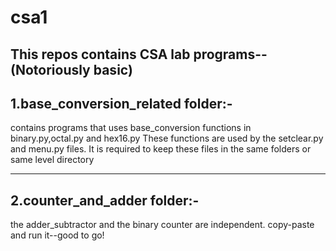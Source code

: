 # csa1
This repos contains CSA lab programs--(Notoriously basic)
----

1.base_conversion_related folder:-
------
   contains programs that uses base_conversion functions in binary.py,octal.py and hex16.py
These functions are used by the setclear.py and menu.py files. It is required to keep these files in the same folders or same level directory 

-------
2.counter_and_adder folder:-
------
the adder_subtractor and the binary counter are independent. copy-paste and run it--good to go!
